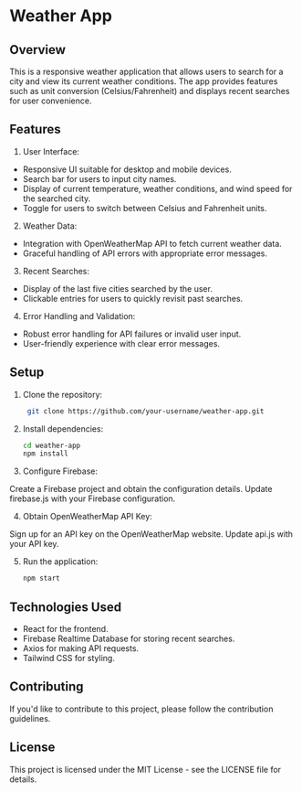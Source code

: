 # Weather App


## Overview

This is a responsive weather application that allows users to search for a city and view its current weather conditions. The app provides features such as unit conversion (Celsius/Fahrenheit) and displays recent searches for user convenience.

## Features

1. User Interface:

- Responsive UI suitable for desktop and mobile devices.
- Search bar for users to input city names.
- Display of current temperature, weather conditions, and wind speed for the searched city.
- Toggle for users to switch between Celsius and Fahrenheit units.

2. Weather Data:

- Integration with OpenWeatherMap API to fetch current weather data.
- Graceful handling of API errors with appropriate error messages.


3. Recent Searches:

- Display of the last five cities searched by the user.
- Clickable entries for users to quickly revisit past searches.

4. Error Handling and Validation:

- Robust error handling for API failures or invalid user input.
- User-friendly experience with clear error messages.

## Setup

1. Clone the repository:

   ```bash
    git clone https://github.com/your-username/weather-app.git


2. Install dependencies:

      ```bash
     cd weather-app
     npm install


3. Configure Firebase:

Create a Firebase project and obtain the configuration details.
Update firebase.js with your Firebase configuration.

4. Obtain OpenWeatherMap API Key:

Sign up for an API key on the OpenWeatherMap website.
Update api.js with your API key.

5. Run the application:

     ```bash
    npm start


## Technologies Used
- React for the frontend.
- Firebase Realtime Database for storing recent searches.
- Axios for making API requests.
- Tailwind CSS for styling.


## Contributing
If you'd like to contribute to this project, please follow the contribution guidelines.

## License
This project is licensed under the MIT License - see the LICENSE file for details.